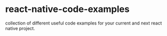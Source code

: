 # react-native-code-examples
collection of different useful code examples for your current and next react native project.
